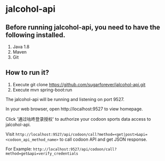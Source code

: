 # jalcohol-api

## Before running jalcohol-api, you need to have the following installed.
1. Java 1.8
2. Maven
3. Git

## How to run it?
1. Execute git clone https://github.com/sugarforever/jalcohol-api.git
2. Execute mvn spring-boot:run

The jalcohol-api will be running and listening on port 9527.

In your web browser, open http://localhost:9527 to view homepage.

Click '通过咕咚登录授权' to authorize your codoon sports data access to jalcohol-api.

Visit ```http://localhost:9527/api/codoon/call?method=<get|post>&api=<codoon_api_method_name>``` to call codoon API and get JSON response.

For Example: ```http://localhost:9527/api/codoon/call?method=get&api=verify_credentials```
